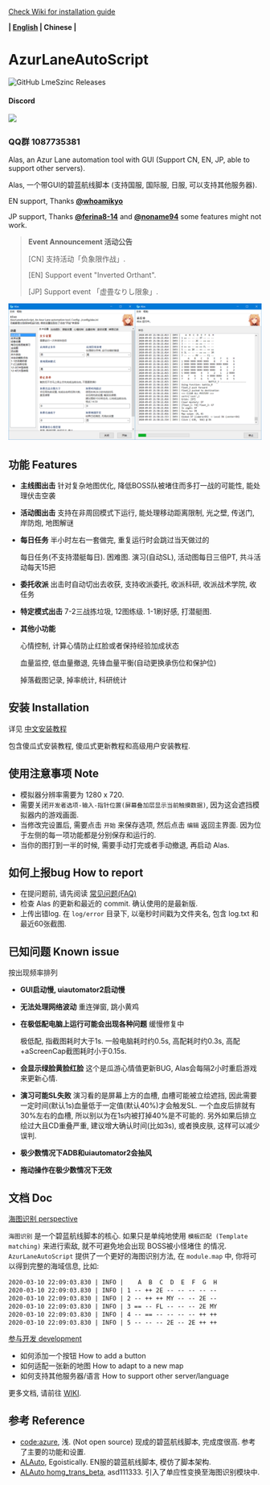 
[Check Wiki for installation guide](https://github.com/LmeSzinc/AzurLaneAutoScript/wiki)

**| [English](README_en.md) | Chinese |**

# AzurLaneAutoScript
![GitHub LmeSzinc Releases](https://img.shields.io/github/downloads/LmeSzinc/AzurLaneAutoScript/total)

#### Discord
[![](https://img.shields.io/discord/720789890354249748?logo=discord)](https://discord.gg/AQN6GeJ)

### QQ群 1087735381

Alas, an Azur Lane automation tool with GUI (Support CN, EN, JP, able to support other servers).

Alas, 一个带GUI的碧蓝航线脚本 (支持国服, 国际服, 日服, 可以支持其他服务器).

EN support, Thanks **[@whoamikyo](https://github.com/whoamikyo)**

JP support, Thanks **[@ferina8-14](https://github.com/ferina8-14)** and **[@noname94](https://github.com/noname94)** some features might not work.

> **Event Announcement 活动公告**
>
> [CN] 支持活动「负象限作战」.
>
> [EN] Support event "Inverted Orthant".
>
> [JP] Support event 「虚畳なりし限象」.

![gui](doc/README.assets/gui.png)



## 功能 Features

- **主线图出击** 针对复杂地图优化, 降低BOSS队被堵住而多打一战的可能性, 能处理伏击空袭

- **活动图出击** 支持在非周回模式下运行, 能处理移动距离限制, 光之壁, 传送门, 岸防炮, 地图解谜

- **每日任务** 半小时左右一套做完, 重复运行时会跳过当天做过的

  每日任务(不支持潜艇每日). 困难图. 演习(自动SL), 活动图每日三倍PT, 共斗活动每天15把

- **委托收派** 出击时自动切出去收获, 支持收派委托, 收派科研, 收派战术学院, 收任务

- **特定模式出击** 7-2三战拣垃圾, 12图练级. 1-1刷好感, 打潜艇图.

- **其他小功能**

  心情控制, 计算心情防止红脸或者保持经验加成状态

  血量监控, 低血量撤退, 先锋血量平衡(自动更换承伤位和保护位)

  掉落截图记录, 掉率统计, 科研统计



## 安装 Installation

详见 [中文安装教程](https://github.com/LmeSzinc/AzurLaneAutoScript/wiki/Installation_cn)

包含傻瓜式安装教程, 傻瓜式更新教程和高级用户安装教程.



## 使用注意事项 Note

- 模拟器分辨率需要为 1280 x 720.
- 需要关闭`开发者选项-输入-指针位置(屏幕叠加层显示当前触摸数据)`, 因为这会遮挡模拟器内的游戏画面.
- 当修改完设置后, 需要点击 `开始` 来保存选项, 然后点击 `编辑` 返回主界面. 因为位于左侧的每一项功能都是分别保存和运行的.
- 当你的图打到一半的时候, 需要手动打完或者手动撤退, 再启动 Alas.



## 如何上报bug How to report

- 在提问题前, 请先阅读 [常见问题(FAQ)](https://github.com/LmeSzinc/AzurLaneAutoScript/wiki/FAQ_en_cn)
- 检查 Alas 的更新和最近的 commit. 确认使用的是最新版.
- 上传出错log. 在 `log/error` 目录下, 以毫秒时间戳为文件夹名, 包含 log.txt 和最近60张截图.



## 已知问题 Known issue

按出现频率排列

- **GUI启动慢, uiautomator2启动慢**

- **无法处理网络波动** 重连弹窗, 跳小黄鸡

- **在极低配电脑上运行可能会出现各种问题** 缓慢修复中

  极低配, 指截图耗时大于1s. 一般电脑耗时约0.5s, 高配耗时约0.3s, 高配+aScreenCap截图耗时小于0.15s.

- **会显示绿脸黄脸红脸** 这个是瓜游心情值更新BUG, Alas会每隔2小时重启游戏来更新心情.

- **演习可能SL失败** 演习看的是屏幕上方的血槽, 血槽可能被立绘遮挡, 因此需要一定时间(默认1s)血量低于一定值(默认40%)才会触发SL.  一个血皮后排就有30%左右的血槽, 所以别以为在1s内被打掉40%是不可能的. 另外如果后排立绘过大且CD重叠严重, 建议增大确认时间(比如3s), 或者换皮肤, 这样可以减少误判.

- **极少数情况下ADB和uiautomator2会抽风**

- **拖动操作在极少数情况下无效**



## 文档 Doc

[海图识别 perspective](https://github.com/LmeSzinc/AzurLaneAutoScript/wiki/perspective)

`海图识别` 是一个碧蓝航线脚本的核心. 如果只是单纯地使用 `模板匹配 (Template matching)` 来进行索敌, 就不可避免地会出现 BOSS被小怪堵住 的情况.  `AzurLaneAutoScript` 提供了一个更好的海图识别方法, 在 `module.map` 中, 你将可以得到完整的海域信息, 比如:

```
2020-03-10 22:09:03.830 | INFO |    A  B  C  D  E  F  G  H
2020-03-10 22:09:03.830 | INFO | 1 -- ++ 2E -- -- -- -- --
2020-03-10 22:09:03.830 | INFO | 2 -- ++ ++ MY -- -- 2E --
2020-03-10 22:09:03.830 | INFO | 3 == -- FL -- -- -- 2E MY
2020-03-10 22:09:03.830 | INFO | 4 -- == -- -- -- -- ++ ++
2020-03-10 22:09:03.830 | INFO | 5 -- -- -- 2E -- 2E ++ ++
```

[参与开发 development](https://github.com/LmeSzinc/AzurLaneAutoScript/wiki/development)

- 如何添加一个按钮 How to add a button
- 如何适配一张新的地图 How to adapt to a new map
- 如何支持其他服务器/语言 How to support other server/language

更多文档, 请前往 [WIKI](https://github.com/LmeSzinc/AzurLaneAutoScript/wiki).



## 参考 Reference

- [code:azure](https://asaiq.lofter.com/), 浅. (Not open source) 现成的碧蓝航线脚本, 完成度很高. 参考了主要的功能和设置.
- [ALAuto](https://github.com/Egoistically/ALAuto), Egoistically. EN服的碧蓝航线脚本, 模仿了脚本架构.
- [ALAuto homg_trans_beta](https://github.com/asd111333/ALAuto/tree/homg_trans_beta), asd111333. 引入了单应性变换至海图识别模块中.

